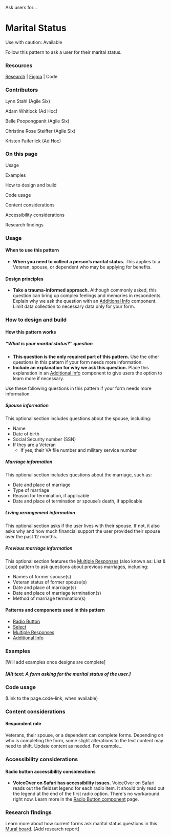 Ask users for…


# **Marital Status**

Use with caution: Available

Follow this pattern to ask a user for their marital status. 


### Resources

[Research](https://github.com/department-of-veterans-affairs/va.gov-research-repository/issues?q=state%3Aopen%20label%3A%22DSP%3A%20Help%20users%20to%20manage%20benefits%20and%20tools%22) | [Figma](https://www.figma.com/design/ZIGDfSb8D5YLBdJavzDdqi/AE-Design-Patterns---Benefits-Card?node-id=1-129&p=f&t=FYZaidBZC5z1Xnts-0) | Code


### Contributors


Lynn Stahl (Agile Six)


Adam Whitlock (Ad Hoc)


Belle Poopongpanit (Agile Six)


Christine Rose Steiffer (Agile Six)


Kristen Faiferlick (Ad Hoc)


### On this page

Usage

Examples

How to design and build

Code usage

Content considerations

Accessibility considerations

Research findings


### **Usage**


#### **When to use this pattern**



* **When you need to collect a person’s marital status.** This applies to a  Veteran, spouse, or dependent who may be applying for benefits.


#### **Design principles**



* **Take a trauma-informed approach.** Although commonly asked, this question can bring up complex feelings and memories in respondents. Explain why we ask the question with an [Additional Info](https://design.va.gov/components/additional-info) component. Limit data collection to necessary data only for your form. 


### **How to design and build**


#### **How this pattern works**


##### “What is your marital status?” question

* **This question is the only required part of this pattern.**  Use the other questions in this pattern if your form needs more information.
* **Include an explanation for why we ask this question.** Place this explanation in an [Additional Info](https://design.va.gov/components/additional-info) component to give users the option to learn more if necessary.

Use these following questions in this pattern if your form needs more information. 


##### Spouse information

This optional section includes questions about the spouse, including:

* Name
* Date of birth
* Social Security number (SSN)
* If they are a Veteran
    * If yes, their VA file number and military service number


##### Marriage information

This optional section includes questions about the marriage, such as:

* Date and place of marriage
* Type of marriage
* Reason for termination, if applicable
* Date and place of termination or spouse’s death, if applicable


##### Living arrangement information

This optional section asks if the user lives with their spouse. If not, it also asks why and how much financial support the user provided their spouse over the past 12 months. 


##### Previous marriage information

This optional section features the [Multiple Responses](https://design.va.gov/patterns/ask-users-for/multiple-responses) (also known as: List & Loop) pattern to ask questions about previous marriages, including:


* Names of former spouse(s)
* Veteran status of former spouse(s)
* Date and place of marriage(s)
* Date and place of marriage termination(s)
* Method of marriage termination(s)


#### **Patterns and components used in this pattern**



* [Radio Button](https://design.va.gov/components/form/radio-button)
* [Select](https://design.va.gov/components/form/select)
* [Multiple Responses](https://design.va.gov/patterns/ask-users-for/multiple-responses)
* [Additional Info](https://design.va.gov/components/additional-info)


### **Examples**

[Will add examples once designs are complete]


#### *[Alt text: A form asking for the marital status of the user.]*


### **Code usage**

(Link to the page.code-link, when available)


### **Content considerations**


#### **Respondent role**

Veterans, their spouse, or a dependent can complete forms. Depending on who is completing the form, some slight alterations to the text content may need to shift. Update content as needed. For example…


### **Accessibility considerations**


#### Radio button accessibility considerations

* **VoiceOver on Safari has accessibility issues.** VoiceOver on Safari reads out the fieldset legend for each radio item. It should only read out the legend at the end of the first radio option. There's no workaround right now. Learn more in the [Radio Button component](https://design.va.gov/components/form/radio-button) page.


### **Research findings**

Learn more about how current forms ask marital status questions in this [Mural board](https://app.mural.co/t/departmentofveteransaffairs9999/m/departmentofveteransaffairs9999/1742843561511/4f5e5e77a91df7e061628888f10dfb7b10309183). [Add research report]
